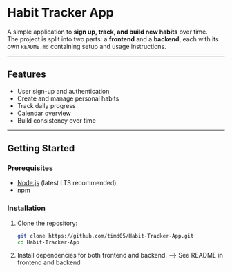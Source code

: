 # Habit Tracker App

A simple application to **sign up, track, and build new habits** over time.  
The project is split into two parts: a **frontend** and a **backend**, each with its own `README.md` containing setup and usage instructions.

---

## Features
- User sign-up and authentication
- Create and manage personal habits
- Track daily progress
- Calendar overview
- Build consistency over time

---

## Getting Started

### Prerequisites
- [Node.js](https://nodejs.org/) (latest LTS recommended)
- [npm](https://www.npmjs.com/)

### Installation

1. Clone the repository:
   ```bash
   git clone https://github.com/timd05/Habit-Tracker-App.git
   cd Habit-Tracker-App

2. Install dependencies for both frontend and backend:
   --> See README in frontend and backend
